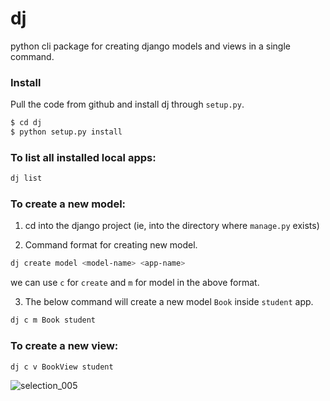 # dj

python cli package for creating django models and views in a single command.

### Install

Pull the code from github and install dj through `setup.py`.

```sh
$ cd dj
$ python setup.py install
```

### To list all installed local apps:

```sh
dj list
```

### To create a new model:

1. cd into the django project (ie, into the directory where `manage.py` exists)

2. Command format for creating new model.

```sh
dj create model <model-name> <app-name>
```

we can use `c` for `create` and `m` for model in the above format.

3. The below command will create a new model `Book` inside `student` app.

```sh
dj c m Book student
```

### To create a new view:

```sh
dj c v BookView student
```

![selection_005](https://user-images.githubusercontent.com/3929632/31307339-2225b692-ab80-11e7-842b-fef686d9c3b7.png)